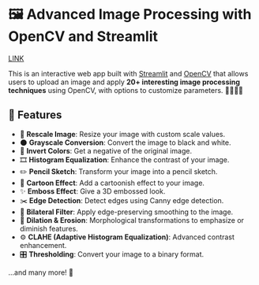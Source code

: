 # 🖼️ Advanced Image Processing with OpenCV and Streamlit

[LINK](url)

This is an interactive web app built with [Streamlit](https://streamlit.io) and [OpenCV](https://opencv.org/) that allows users to upload an image and apply **20+ interesting image processing techniques** using OpenCV, with options to customize parameters. 🧑‍💻👩‍💻

## 🎨 Features

- 📏 **Rescale Image**: Resize your image with custom scale values.
- 🌑 **Grayscale Conversion**: Convert the image to black and white.
- 🔄 **Invert Colors**: Get a negative of the original image.
- 🎞️ **Histogram Equalization**: Enhance the contrast of your image.
- ✏️ **Pencil Sketch**: Transform your image into a pencil sketch.
- 🎨 **Cartoon Effect**: Add a cartoonish effect to your image.
- ✨ **Emboss Effect**: Give a 3D embossed look.
- ✂️ **Edge Detection**: Detect edges using Canny edge detection.
- 🧼 **Bilateral Filter**: Apply edge-preserving smoothing to the image.
- 🔨 **Dilation & Erosion**: Morphological transformations to emphasize or diminish features.
- ⚙️ **CLAHE (Adaptive Histogram Equalization)**: Advanced contrast enhancement.
- 🎛️ **Thresholding**: Convert your image to a binary format.

…and many more! 🎉
